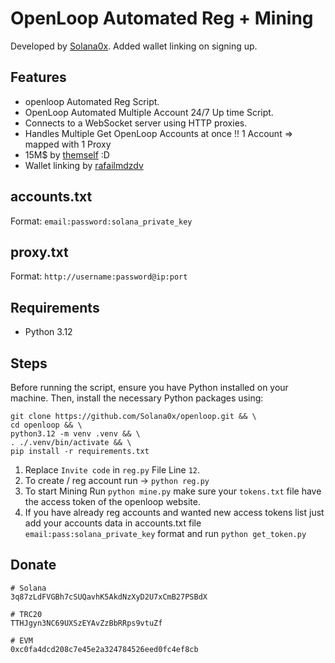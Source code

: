 
# OpenLoop Automated Reg + Mining

Developed by [Solana0x](https://github.com/Solana0x/openloop). Added wallet linking on signing up.

## Features

- openloop Automated Reg Script.
- OpenLoop Automated Multiple Account 24/7 Up time Script.
- Connects to a WebSocket server using HTTP proxies.
- Handles Multiple Get OpenLoop Accounts at once !! 1 Account => mapped with 1 Proxy
- 15M$ by [themself](https://cryptorank.io/drophunting/open-loop-activity591) :D
- Wallet linking by [rafailmdzdv](https://github.com/rafailmdzdv)

## accounts.txt

Format: `email:password:solana_private_key`

## proxy.txt

Format: `http://username:password@ip:port`

## Requirements

- Python 3.12
  
## Steps

Before running the script, ensure you have Python installed on your machine. Then, install the necessary Python packages using:

```shell
git clone https://github.com/Solana0x/openloop.git && \
cd openloop && \
python3.12 -m venv .venv && \
. ./.venv/bin/activate && \
pip install -r requirements.txt
```
1. Replace `Invite code` in `reg.py` File Line ```12```.
2. To create / reg account run -> `python reg.py`
3. To start Mining Run `python mine.py` make sure your `tokens.txt` file have the access token of the openloop website.
4. If you have already reg accounts and wanted new access tokens list just add your accounts data in accounts.txt file  `email:pass:solana_private_key` format and run `python get_token.py`

## Donate

```
# Solana
3q87zLdFVGBh7cSUQavhK5AkdNzXyD2U7xCmB27PSBdX

# TRC20
TTHJgyn3NC69UXSzEYAvZzBbRRps9vtuZf

# EVM
0xc0fa4dcd208c7e45e2a324784526eed0fc4ef8cb
```
